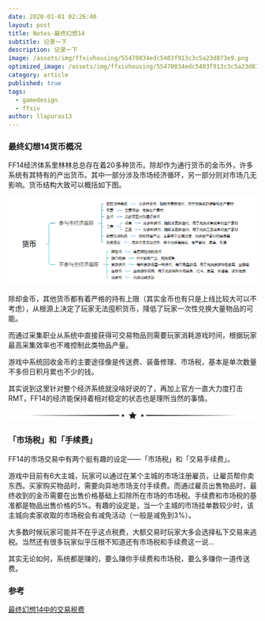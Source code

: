 ```yaml
---
date: 2020-01-01 02:26:40
layout: post
title: Notes·最终幻想14
subtitle: 记录一下
description: 记录一下
image: /assets/img/ffxivhousing/55470034edc5403f913c3c5a23d873e9.png
optimized_image: /assets/img/ffxivhousing/55470034edc5403f913c3c5a23d873e9.png
category: article
published: true
tags:
  - gamedesign
  - ffxiv
author: llapuras13
---
```


### 最终幻想14货币概况

FF14经济体系里林林总总存在着20多种货币。除却作为通行货币的金币外，许多系统有其特有的产出货币。其中一部分涉及市场经济循环，另一部分则对市场几无影响。货币结构大致可以概括如下图。

![](/assets/img/post/ffxiv/coin.png)

除却金币，其他货币都有着严格的持有上限（其实金币也有只是上线比较大可以不考虑），从根源上决定了玩家无法囤积货币，降低了玩家一次性兑换大量物品的可能。

而通过采集职业从系统中直接获得可交易物品则需要玩家消耗游戏时间，根据玩家最高采集效率也不难控制此类物品产量。

游戏中系统回收金币的主要途径像是传送费、装备修理、市场税，基本是单次数量不多但日积月累也不少的钱。

其实说到这里针对整个经济系统就没啥好说的了，再加上官方一直大力度打击RMT，FF14的经济能保持着相对稳定的状态也是理所当然的事情。

![](/assets/img/line.png)

### 「市场税」和「手续费」

FF14的市场交易中有两个挺有趣的设定——「市场税」和「交易手续费」。

游戏中目前有6大主城，玩家可以通过在某个主城的市场注册雇员，让雇员帮你卖东西。买家购买物品时，需要向异地市场支付手续费。而通过雇员出售物品时，最终收到的金币需要在出售价格基础上扣除所在市场的市场税。手续费和市场税的基准都是物品出售价格的5%。有趣的设定是，当一个主城的市场挂单数较少时，该主城向卖家收取的市场税会有减免活动（一般是减免到3%）。

大多数时候玩家可能并不在乎这点税费，大额交易时玩家大多会选择私下交易来逃税。当然还有很多玩家似乎压根不知道还有市场税和手续费这一说...

其实无论如何，系统都是赚的，要么赚你手续费和市场税，要么多赚你一道传送费。

### 参考

[最终幻想14中的交易税费](https://seinennokouya.wordpress.com/2019/04/23/%E6%9C%80%E7%BB%88%E5%B9%BB%E6%83%B314%E4%B8%AD%E7%9A%84%E4%BA%A4%E6%98%93%E7%A8%8E%E8%B4%B9/)